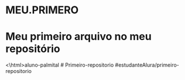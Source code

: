# MEU.PRIMERO
<html>
        <h1> Meu primeiro arquivo no meu repositório</h1>
<\html>aluno-palmital
  # Primeiro-repositorio
#estudanteAlura/primeiro-repositorio
